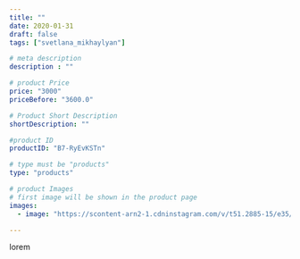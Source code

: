 ```yaml
---
title: ""
date: 2020-01-31
draft: false
tags: ["svetlana_mikhaylyan"]

# meta description
description : ""

# product Price
price: "3000"
priceBefore: "3600.0"

# Product Short Description
shortDescription: ""

#product ID
productID: "B7-RyEvKSTn"

# type must be "products"
type: "products"

# product Images
# first image will be shown in the product page
images:
  - image: "https://scontent-arn2-1.cdninstagram.com/v/t51.2885-15/e35/82513366_492730771620457_7935354300158498459_n.jpg?se=7&tp=1&_nc_ht=scontent-arn2-1.cdninstagram.com&_nc_cat=101&_nc_ohc=Ba2H1wHEHI4AX_bSVpx&oh=d55b9693486a3441d7062f228f3010e2&oe=60752C6E&ig_cache_key=MjIzMzMwMDY3MzA3MzA2MzE0Mw%3D%3D.2"

---
```

lorem
